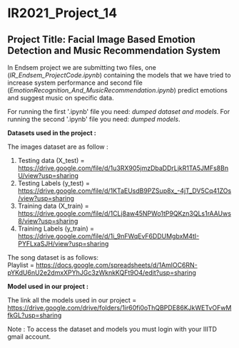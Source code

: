 # IR2021_Project_14
## Project Title: Facial Image Based Emotion Detection and Music Recommendation System

In Endsem project we are submitting two files, one (*IR_Endsem_ProjectCode.ipynb*) containing the models that we have tried to increase system performance and second file (*EmotionRecognition_And_MusicRecommendation.ipynb*) predict emotions and suggest music on specific data.

For running the first '.ipynb' file you need: *dumped dataset and models*.
For running the second '.ipynb' file you need: *dumped models*.

**Datasets used in the project :**

The images dataset are as follow :
1. Testing data (X_test) = https://drive.google.com/file/d/1u3RX905jmzDbaDDrLjkR1TA5JMFs8BnU/view?usp=sharing
2. Testing Labels (y_test) = https://drive.google.com/file/d/1KTaEUsdB9PZSup8x_-4jT_DV5Cq41ZOs/view?usp=sharing
3. Training data (X_train) = https://drive.google.com/file/d/1CLj8aw45NPWo1tP9QKzn3QLs1rAAUws8/view?usp=sharing
4. Training Labels (y_train) = https://drive.google.com/file/d/1i_9nFWqEvF6DDUMgbxM4tI-PYFLxaSJH/view?usp=sharing  

The song dataset is as follows:  
Playlist = https://docs.google.com/spreadsheets/d/1AmlOC6RN-pYKdU6nU2e2dmxXPYhJGc3zWknkKQFt9O4/edit?usp=sharing  

 

**Model used in our project :**  

The link all the models used in our project = https://drive.google.com/drive/folders/1ir60fi0oThQBPDE86KJkWETvOFwMfkGL?usp=sharing  

Note : To access the dataset and models you must login with your IIITD gmail account.


